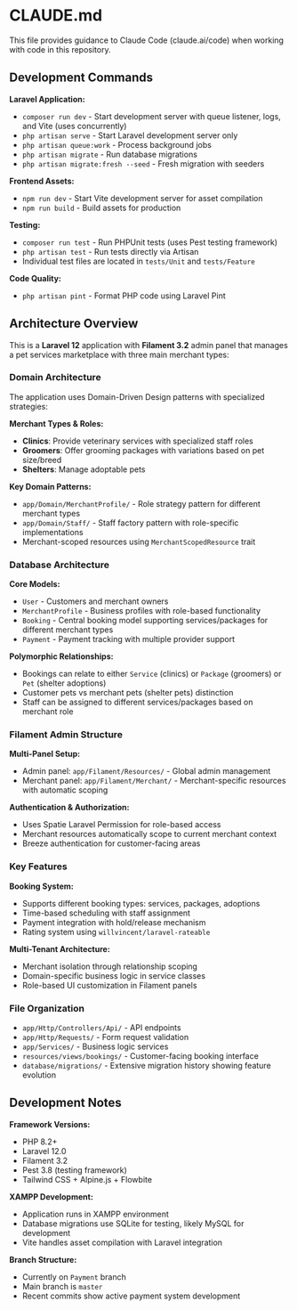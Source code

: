 # CLAUDE.md

This file provides guidance to Claude Code (claude.ai/code) when working with code in this repository.

## Development Commands

**Laravel Application:**
- `composer run dev` - Start development server with queue listener, logs, and Vite (uses concurrently)
- `php artisan serve` - Start Laravel development server only
- `php artisan queue:work` - Process background jobs
- `php artisan migrate` - Run database migrations
- `php artisan migrate:fresh --seed` - Fresh migration with seeders

**Frontend Assets:**
- `npm run dev` - Start Vite development server for asset compilation
- `npm run build` - Build assets for production

**Testing:**
- `composer run test` - Run PHPUnit tests (uses Pest testing framework)
- `php artisan test` - Run tests directly via Artisan
- Individual test files are located in `tests/Unit` and `tests/Feature`

**Code Quality:**
- `php artisan pint` - Format PHP code using Laravel Pint

## Architecture Overview

This is a **Laravel 12** application with **Filament 3.2** admin panel that manages a pet services marketplace with three main merchant types:

### Domain Architecture
The application uses Domain-Driven Design patterns with specialized strategies:

**Merchant Types & Roles:**
- **Clinics**: Provide veterinary services with specialized staff roles
- **Groomers**: Offer grooming packages with variations based on pet size/breed
- **Shelters**: Manage adoptable pets

**Key Domain Patterns:**
- `app/Domain/MerchantProfile/` - Role strategy pattern for different merchant types
- `app/Domain/Staff/` - Staff factory pattern with role-specific implementations
- Merchant-scoped resources using `MerchantScopedResource` trait

### Database Architecture
**Core Models:**
- `User` - Customers and merchant owners
- `MerchantProfile` - Business profiles with role-based functionality
- `Booking` - Central booking model supporting services/packages for different merchant types
- `Payment` - Payment tracking with multiple provider support

**Polymorphic Relationships:**
- Bookings can relate to either `Service` (clinics) or `Package` (groomers) or `Pet` (shelter adoptions)
- Customer pets vs merchant pets (shelter pets) distinction
- Staff can be assigned to different services/packages based on merchant role

### Filament Admin Structure
**Multi-Panel Setup:**
- Admin panel: `app/Filament/Resources/` - Global admin management
- Merchant panel: `app/Filament/Merchant/` - Merchant-specific resources with automatic scoping

**Authentication & Authorization:**
- Uses Spatie Laravel Permission for role-based access
- Merchant resources automatically scope to current merchant context
- Breeze authentication for customer-facing areas

### Key Features
**Booking System:**
- Supports different booking types: services, packages, adoptions
- Time-based scheduling with staff assignment
- Payment integration with hold/release mechanism
- Rating system using `willvincent/laravel-rateable`

**Multi-Tenant Architecture:**
- Merchant isolation through relationship scoping
- Domain-specific business logic in service classes
- Role-based UI customization in Filament panels

### File Organization
- `app/Http/Controllers/Api/` - API endpoints
- `app/Http/Requests/` - Form request validation
- `app/Services/` - Business logic services
- `resources/views/bookings/` - Customer-facing booking interface
- `database/migrations/` - Extensive migration history showing feature evolution

## Development Notes

**Framework Versions:**
- PHP 8.2+
- Laravel 12.0
- Filament 3.2
- Pest 3.8 (testing framework)
- Tailwind CSS + Alpine.js + Flowbite

**XAMPP Development:**
- Application runs in XAMPP environment
- Database migrations use SQLite for testing, likely MySQL for development
- Vite handles asset compilation with Laravel integration

**Branch Structure:**
- Currently on `Payment` branch
- Main branch is `master`
- Recent commits show active payment system development
